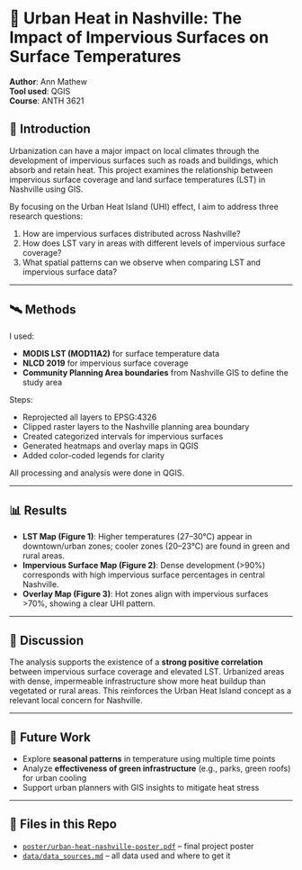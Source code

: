 # 🌇 Urban Heat in Nashville: The Impact of Impervious Surfaces on Surface Temperatures

**Author**: Ann Mathew  
**Tool used**: QGIS  
**Course**: ANTH 3621

## 📌 Introduction

Urbanization can have a major impact on local climates through the development of impervious surfaces such as roads and buildings, which absorb and retain heat. This project examines the relationship between impervious surface coverage and land surface temperatures (LST) in Nashville using GIS.

By focusing on the Urban Heat Island (UHI) effect, I aim to address three research questions:
1. How are impervious surfaces distributed across Nashville?
2. How does LST vary in areas with different levels of impervious surface coverage?
3. What spatial patterns can we observe when comparing LST and impervious surface data?

---

## 🛰️ Methods

I used:
- **MODIS LST (MOD11A2)** for surface temperature data
- **NLCD 2019** for impervious surface coverage
- **Community Planning Area boundaries** from Nashville GIS to define the study area

Steps:
- Reprojected all layers to EPSG:4326
- Clipped raster layers to the Nashville planning area boundary
- Created categorized intervals for impervious surfaces
- Generated heatmaps and overlay maps in QGIS
- Added color-coded legends for clarity

All processing and analysis were done in QGIS.

---

## 📊 Results

- **LST Map (Figure 1)**: Higher temperatures (27–30°C) appear in downtown/urban zones; cooler zones (20–23°C) are found in green and rural areas.
- **Impervious Surface Map (Figure 2)**: Dense development (>90%) corresponds with high impervious surface percentages in central Nashville.
- **Overlay Map (Figure 3)**: Hot zones align with impervious surfaces >70%, showing a clear UHI pattern.

---

## 💬 Discussion

The analysis supports the existence of a **strong positive correlation** between impervious surface coverage and elevated LST. Urbanized areas with dense, impermeable infrastructure show more heat buildup than vegetated or rural areas. This reinforces the Urban Heat Island concept as a relevant local concern for Nashville.

---

## 🌱 Future Work

- Explore **seasonal patterns** in temperature using multiple time points
- Analyze **effectiveness of green infrastructure** (e.g., parks, green roofs) for urban cooling
- Support urban planners with GIS insights to mitigate heat stress

---

## 📂 Files in this Repo

- [`poster/urban-heat-nashville-poster.pdf`](poster/urban-heat-nashville-poster.pdf) – final project poster
- [`data/data_sources.md`](data/data_sources.md) – all data used and where to get it
